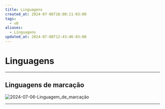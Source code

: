 ```yaml
---
title: Linguagens
created_at: 2024-07-06T18:00:11-03:00
tags:
  - v0
aliases:
  - Linguagens
updated_at: 2024-07-08T12:43:46-03:00
---
```

# Linguagens
---
## Linguagens de marcação
![2024-07-06-Linguagem_de_marcação](_insight/2024/07/2024-07-06-Linguagem_de_marcação.md#^lista-de-linguagens-de-marcacao)

---
